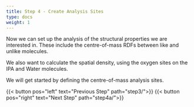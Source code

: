 ```yaml
---
title: Step 4 - Create Analysis Sites
type: docs
weight: 1
---
```


Now we can set up the analysis of the structural properties we are interested in. These include the centre-of-mass RDFs between like and unlike molecules.

We also want to calculate the spatial density, using the oxygen sites on the IPA and Water molecules.

We will get started by defining the centre-of-mass analysis sites.

{{< button pos="left" text="Previous Step" path="step3/">}} {{< button pos="right" text="Next Step" path="step4a/">}}
